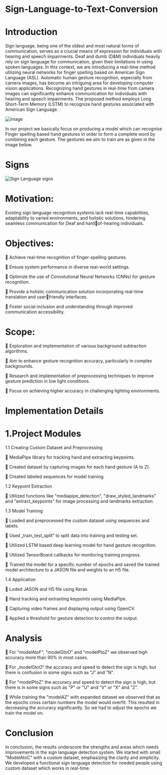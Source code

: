 # Sign-Language-to-Text-Conversion

# Introduction
Sign language, being one of the oldest and most natural forms of communication, serves as a crucial means of expression for individuals with hearing and speech impairments. Deaf and dumb (D&M) individuals heavily rely on sign language for communication, given their limitations in using spoken languages. In this context, we are introducing a real-time method utilizing neural networks for finger spelling based on American Sign Language (ASL). Automatic human gesture recognition, especially from camera images, has become an intriguing area for developing computer vision applications. Recognizing hand gestures in real-time from camera images can significantly enhance communication for individuals with hearing and speech impairments. The proposed method employs Long Short-Term Memory (LSTM) to recognize hand gestures associated with American Sign Language.


![image](https://github.com/amolmore111/Sign-Language-to-Text-Conversion/assets/123639865/8704adac-10e3-4e7a-90d7-6dd9c11cae78)


In our project we basically focus on producing a model which can recognise Finger spelling based hand gestures in order to form a complete word by combining each gesture.
The gestures we aim to train are as given in the image below.

# Signs

![Sign Language signs](https://github.com/amolmore111/Sign-Language-to-Text-Conversion/assets/123639865/4183904f-f0eb-42f1-b5a7-d04a79272c04)

# Motivation:

Existing sign language recognition systems lack real-time capabilities, adaptability to varied environments, and holistic solutions, hindering seamless communication for Deaf and hardof-hearing individuals.

# Objectives:

 Achieve real-time recognition of finger-spelling gestures.

 Ensure system performance in diverse real-world settings.

 Optimize the use of Convolutional Neural Networks (CNNs) for gesture recognition.

 Provide a holistic communication solution incorporating real-time translation and userfriendly interfaces.

 Foster social inclusion and understanding through improved communication accessibility.

# Scope:

 Exploration and implementation of various background subtraction algorithms.

 Aim to enhance gesture recognition accuracy, particularly in complex backgrounds.

 Research and implementation of preprocessing techniques to improve gesture prediction in low light conditions.

 Focus on achieving higher accuracy in challenging lighting environments.

# Implementation Details

# 1.Project Modules

1.1 Creating Custom Dataset and Preprocessing

 MediaPipe library for tracking hand and extracting keypoints.

 Created dataset by capturing images for each hand gesture (A to Z).

 Created labeled sequences for model training.

1.2 Keypoint Extraction

 Utilized functions like "mediapipe_detection", "draw_styled_landmarks" and "extract_keypoints" for image processing and landmarks extraction.

1.3 Model Training

 Loaded and preprocessed the custom dataset using sequences and labels.

 Used „train_test_split‟ to split data into training and testing set.

 Utilized LSTM based deep learning model for hand gesture recognition.

 Utilized TensorBoard callbacks for monitoring training progress.

 Trained the model for a specific number of epochs and saved the trained model architecture to a JASON file and weights to an H5 file.

1.4 Application

 Loded JASON and H5 file using Keras.

 Hand tracking and extraxting keypoints using MediaPipe.

 Capturing video frames and displaying output using OpenCV.

 Applied a threshold for gesture detection to control the output.

# Analysis

 For "modelAtoF", "modelGtoO" and "modelPtoZ" we observed high accuracy more than 90% in most cases.

 For „modelGtoO‟ the accuracy and speed to detect the sign is high, but there is confusion in some signs such as "J" and "N".

 For "modelPtoZ" the accuracy and speed to detect the sign is high, but there is 
 in some signs such as "P" or "U" and "V" or "X" and "Z".
 
 While training the "modelAZ" with expanded dataset we observed that as the epochs cross certain numbers the model would overfit. This resulted in decreasing the 
accuracy significantly. So we had to adjust the epochs we train the model on.

# Conclusion

In conclusion, the results underscore the strengths and areas which needs improvements in the sign language detection system. We started with small "ModelAtoC" with a custom dataset, emphasizing the clarity and simplicity. We developed a functional sign language detection for needed people using custom dataset which works in real-time.

